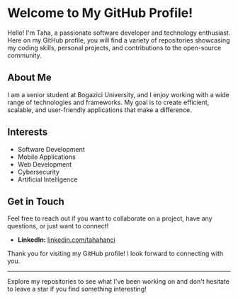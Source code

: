# Welcome to My GitHub Profile!

Hello! I'm Taha, a passionate software developer and technology enthusiast. Here on my GitHub profile, you will find a variety of repositories showcasing my coding skills, personal projects, and contributions to the open-source community.

## About Me

I am a senior student at Bogazici University, and I enjoy working with a wide range of technologies and frameworks. My goal is to create efficient, scalable, and user-friendly applications that make a difference.

## Interests

- Software Development
- Mobile Applications
- Web Development
- Cybersecurity
- Artificial Intelligence

## Get in Touch

Feel free to reach out if you want to collaborate on a project, have any questions, or just want to connect!

- **LinkedIn:** [linkedin.com/tahahanci](https://www.linkedin.com/in/tahahanci/)

Thank you for visiting my GitHub profile! I look forward to connecting with you.

---

Explore my repositories to see what I've been working on and don't hesitate to leave a star if you find something interesting!
